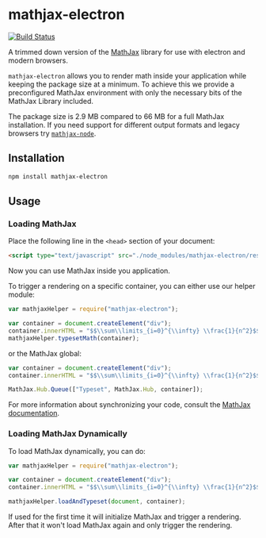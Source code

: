 # mathjax-electron

[![Build Status](https://travis-ci.org/nteract/mathjax-electron.svg?branch=master)](https://travis-ci.org/nteract/mathjax-electron)

A trimmed down version of the [MathJax](https://www.mathjax.org/) library for use with electron and modern browsers.

`mathjax-electron` allows you to render math inside your application while keeping the package size at a minimum. To achieve this we provide a preconfigured MathJax environment with only the necessary bits of the MathJax Library included.

The package size is 2.9 MB compared to 66 MB for a full MathJax installation. If you need support for different output formats and legacy browsers try [`mathjax-node`](https://github.com/mathjax/MathJax-node).

## Installation

```bash
npm install mathjax-electron
```

## Usage

### Loading MathJax

Place the following line in the `<head>` section of your document:

```html
<script type="text/javascript" src="./node_modules/mathjax-electron/resources/MathJax/MathJax.js?config=electron"></script>
```

Now you can use MathJax inside you application.

To trigger a rendering on a specific container, you can either use our helper module:

```javascript
var mathjaxHelper = require("mathjax-electron");

var container = document.createElement("div");
container.innerHTML = "$$\\sum\\limits_{i=0}^{\\infty} \\frac{1}{n^2}$$";
mathjaxHelper.typesetMath(container);
```

or the MathJax global:

```javascript
var container = document.createElement("div");
container.innerHTML = "$$\\sum\\limits_{i=0}^{\\infty} \\frac{1}{n^2}$$";

MathJax.Hub.Queue(["Typeset", MathJax.Hub, container]);
```

For more information about synchronizing your code, consult the [MathJax documentation](http://docs.mathjax.org/en/latest/advanced/synchronize.html).

### Loading MathJax Dynamically

To load MathJax dynamically, you can do:

```javascript
var mathjaxHelper = require("mathjax-electron");

var container = document.createElement("div");
container.innerHTML = "$$\\sum\\limits_{i=0}^{\\infty} \\frac{1}{n^2}$$";

mathjaxHelper.loadAndTypeset(document, container);
```

If used for the first time it will initialize MathJax and trigger a rendering. After that it won't load MathJax again and only trigger the rendering.
